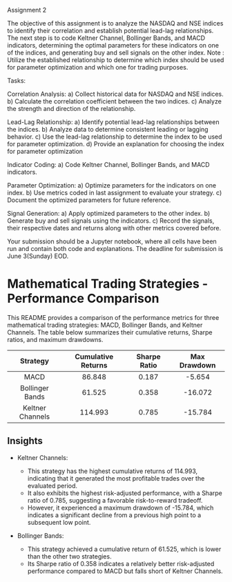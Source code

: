 Assignment 2

The objective of this assignment is to analyze the NASDAQ and NSE indices to identify their correlation and establish potential lead-lag relationships. The next step is to code Keltner Channel, Bollinger Bands, and MACD indicators, determining the optimal parameters for these indicators on one of the indices, and generating buy and sell signals on the other index. 
Note : Utilize the established relationship to determine which index should be used for parameter optimization and which one for trading purposes.

Tasks:

Correlation Analysis:
a) Collect historical data for NASDAQ and NSE indices.
b) Calculate the correlation coefficient between the two indices.
c) Analyze the strength and direction of the relationship.

Lead-Lag Relationship:
a) Identify potential lead-lag relationships between the indices.
b) Analyze data to determine consistent leading or lagging behavior.
c) Use the lead-lag relationship to determine the index to be used for parameter optimization.
d) Provide an explanation for choosing the index for parameter optimization

Indicator Coding:
a) Code Keltner Channel, Bollinger Bands, and MACD indicators.

Parameter Optimization:
a) Optimize parameters for the indicators on one index.
b) Use metrics coded in last assignment to evaluate your strategy.
c) Document the optimized parameters for future reference.

Signal Generation:
a) Apply optimized parameters to the other index.
b) Generate buy and sell signals using the indicators.
c) Record the signals, their respective dates and returns along with other metrics covered before.

Your submission should be a Jupyter notebook, where all cells have been run and contain both code and explanations. The deadline for submission is June 3(Sunday) EOD.


# Mathematical Trading Strategies - Performance Comparison

This README provides a comparison of the performance metrics for three mathematical trading strategies: MACD, Bollinger Bands, and Keltner Channels. The table below summarizes their cumulative returns, Sharpe ratios, and maximum drawdowns.

|    Strategy    | Cumulative Returns | Sharpe Ratio | Max Drawdown |
|:--------------:|:-----------------:|:------------:|:------------:|
|      MACD      |      86.848       |    0.187     |    -5.654    |
| Bollinger Bands|      61.525       |    0.358     |   -16.072    |
|Keltner Channels|      114.993      |    0.785     |   -15.784    |

## Insights

- Keltner Channels:
  - This strategy has the highest cumulative returns of 114.993, indicating that it generated the most profitable trades over the evaluated period.
  - It also exhibits the highest risk-adjusted performance, with a Sharpe ratio of 0.785, suggesting a favorable risk-to-reward tradeoff.
  - However, it experienced a maximum drawdown of -15.784, which indicates a significant decline from a previous high point to a subsequent low point.

- Bollinger Bands:
  - This strategy achieved a cumulative return of 61.525, which is lower than the other two strategies.
  - Its Sharpe ratio of 0.358 indicates a relatively better risk-adjusted performance compared to MACD but falls short of Keltner Channels.

